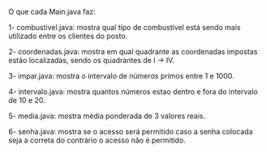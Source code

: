 O que cada Main.java faz:

1- combustivel.java: mostra qual tipo de combustível está sendo mais utilizado entre os clientes do posto.

2- coordenadas.java: mostra em qual quadrante as coordenadas impostas estão localizadas, sendo os quadrantes de I -> IV.

3- impar.java: mostra o intervalo de números primos entre 1 e 1000.

4- intervalo.java: mostra quantos números estao dentro e fora do intervalo de 10 e 20.

5- media.java: mostra média ponderada de 3 valores reais.

6- senha.java: mostra se o acesso será permitido caso a senha colocada seja a correta do contrário o acesso não é permitido.